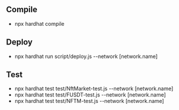 ## Compile
- npx hardhat compile
## Deploy
- npx hardhat run script/deploy.js --network [network.name]
## Test
- npx hardhat test test/NftMarket-test.js --network [network.name]
- npx hardhat test test/FUSDT-test.js --network [network.name]
- npx hardhat test test/NFTM-test.js --network [network.name]
